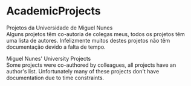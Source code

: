 # AcademicProjects
Projetos da Universidade de Miguel Nunes<br>
Alguns projetos têm co-autoria de colegas meus, todos os projetos têm uma lista de autores.
Infelizmente muitos destes projetos não têm documentação devido a falta de tempo.

Miguel Nunes' University Projects<br>
Some projects were co-authored by colleagues, all projects have an author's list.
Unfortunately many of these projects don't have documentation due to time constraints.
